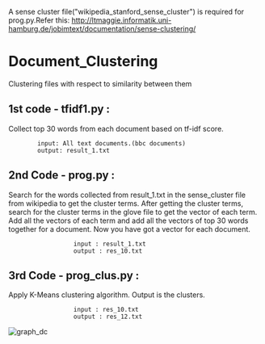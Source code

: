 A sense cluster file("wikipedia_stanford_sense_cluster") is required for prog.py.Refer this:
http://ltmaggie.informatik.uni-hamburg.de/jobimtext/documentation/sense-clustering/



# Document_Clustering
Clustering files with respect to similarity between them

## 1st code - tfidf1.py : 
Collect top 30 words from each document based on tf-idf score.

            input: All text documents.(bbc documents)
            output: result_1.txt

## 2nd Code - prog.py :  
Search for the words collected from result_1.txt in the sense_cluster file from wikipedia to get the cluster terms.
After getting the cluster terms, search for the cluster terms in the glove file to get the vector of each term.
Add all the vectors of each term and add all the vectors of top 30 words together for a document.
Now you have got a vector for each document.

                      input : result_1.txt
                      output : res_10.txt

## 3rd Code - prog_clus.py :
Apply K-Means clustering algorithm.
Output is the clusters.

                      input : res_10.txt
                      output : res_12.txt




![graph_dc](https://user-images.githubusercontent.com/31445774/58119016-af656900-7c1f-11e9-85ae-382d5dd7c8af.png)
